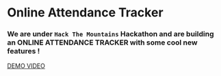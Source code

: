# Online Attendance Tracker
### We are under `Hack The Mountains` Hackathon and are building an ONLINE ATTENDANCE TRACKER with some cool new features !

<a href= "https://youtu.be/_f0yQjYZnwI">DEMO VIDEO</a>
